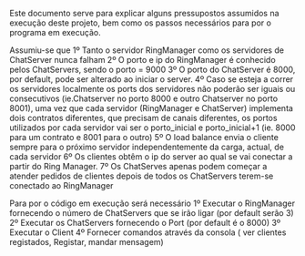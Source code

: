 Este documento serve para explicar alguns pressupostos assumidos na execução deste projeto, bem como os passos necessários para por o programa em execução.

Assumiu-se que
1º Tanto o servidor RingManager como os servidores de ChatServer nunca falham
2º O porto e ip do RingManager é conhecido pelos ChatServers, sendo o porto = 9000
3º O porto do ChatServer é 8000, por default, pode ser alterado ao iniciar o server.
4º Caso se esteja a correr os servidores localmente os ports dos servidores não poderão ser iguais ou consecutivos (ie.Chatserver no porto 8000 e outro Chatserver no porto 8001),
uma vez que cada servidor (RingManager e ChatServer) implementa dois contratos diferentes, que precisam de canais diferentes, os portos utilizados por cada servidor vai
ser o porto_inicial e porto_inicial+1 (ie. 8000 para um contrato e 8001 para o outro)
5º O load balance envia o cliente sempre para o próximo servidor independentemente da carga, actual, de cada servidor
6º Os clientes obtêm o ip do server ao qual se vai conectar a partir do Ring Manager.
7º Os ChatServes apenas podem começar a atender pedidos de clientes depois de todos os ChatServers terem-se conectado ao RingManager


Para por o código em execução será necessário
1º Executar o RingManager fornecendo o número de ChatServers que se irão ligar (por default serão 3)
2º Executar os ChatServers fornecendo o Port (por default é o 8000)
3º Executar o Client
4º Fornecer comandos através da consola ( ver clientes registados, Registar, mandar mensagem)
